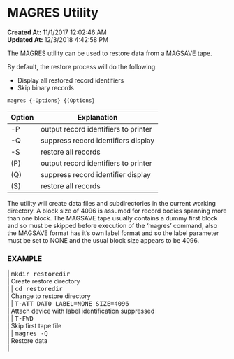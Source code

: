 # MAGRES Utility

**Created At:** 11/1/2017 12:02:46 AM  
**Updated At:** 12/3/2018 4:42:58 PM  


The MAGRES utility can be used to restore data from a MAGSAVE tape.

By default, the restore process will do the following:

- Display all restored record identifiers
- Skip binary records


```
magres {-Options} {(Options}
```


| Option<br> | Explanation<br> |
| --- | --- |
| -P<br> | output record identifiers to printer<br> |
| -Q<br> | suppress record identifiers display<br> |
| -S<br> | restore all records<br> |
| (P)<br> | output record identifiers to printer<br> |
| (Q)<br> | suppress record identifier display<br> |
| (S)<br> | restore all records<br> |


The utility will create data files and subdirectories in the current working directory. A block size of 4096 is assumed for record bodies spanning more than one block. The MAGSAVE tape usually contains a dummy first block and so must be skipped before execution of the ‘magres’ command, also the MAGSAVE format has it’s own label format and so the label parameter must be set to NONE and the usual block size appears to be 4096.



### EXAMPLE


| <samp>mkdir restoredir</samp><br> | Create restore directory<br> |
| <samp>cd restoredir</samp><br> | Change to restore directory<br> |
| <samp>T-ATT DAT0 LABEL=NONE SIZE=4096</samp><br> | Attach device with label identification suppressed<br> |
| <samp>T-FWD</samp><br> | Skip first tape file<br> |
| <samp>magres -Q</samp><br> | Restore data<br> |

